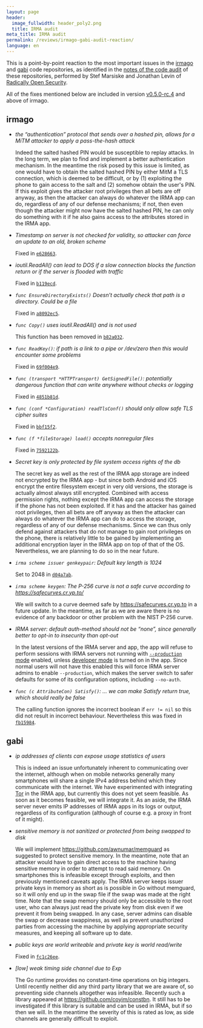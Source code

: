 ```yaml
---
layout: page
header:
  image_fullwidth: header_poly2.png
  title: IRMA audit
meta_title: IRMA audit
permalink: /reviews/irmago-gabi-audit-reaction/
language: en
---
```


This is a point-by-point reaction to the most important issues in the [irmago](https://github.com/privacybydesign/irmago) and [gabi](https://github.com/privacybydesign/gabi) code repositories, as identified in the [notes of the code audit](/reviews/irmago-gabi-audit) of these repositories, performed by Stef Marsiske and Jonathan Levin of [Radically Open Security](https://radicallyopensecurity.com/).

All of the fixes mentioned below are included in version [v0.5.0-rc.4](https://github.com/privacybydesign/irmago/releases/tag/v0.5.0-rc.4) and above of irmago.

## irmago

* *the “authentication” protocol that sends over a hashed pin, allows for a MiTM attacker to apply a pass-the-hash attack*

  Indeed the salted hashed PIN would be susceptible to replay attacks. In the long term, we plan to find and implement a better authentication mechanism. In the meantime the risk posed by this issue is limited, as one would have to obtain the salted hashed PIN by either MitM a TLS connection, which is deemed to be difficult, or by (1) exploiting the phone to gain access to the salt and (2) somehow obtain the user's PIN. If this exploit gives the attacker root privileges then all bets are off anyway, as then the attacker can always do whatever the IRMA app can do, regardless of any of our defense mechanisms; if not, then even though the attacker might now have the salted hashed PIN, he can only do something with it if he also gains access to the attributes stored in the IRMA app.

* *Timestamp on server is not checked for validity, so attacker can force an update to an old, broken scheme*

  Fixed in [`e628663`](https://github.com/privacybydesign/irmago/commit/e628663).

* *ioutil.ReadAll() can lead to DOS if a slow connection blocks the function return or if the server is flooded with traffic*

  Fixed in [`b119ecd`](https://github.com/privacybydesign/irmago/commit/b119ecd).

* *`func EnsureDirectoryExists()` Doesn’t actually check that path is a directory. Could be a file*

  Fixed in [`a8092ec5`](https://github.com/privacybydesign/irmago/commit/a8092ec5).

* *`func Copy()` uses ioutil.ReadAll() and is not used*

  This function has been removed in [`b82a032`](https://github.com/privacybydesign/irmago/commit/b82a032).

* *`func ReadKey()`: if path is a link to a pipe or /dev/zero then this would encounter some problems*

  Fixed in [`69f004e9`](https://github.com/privacybydesign/irmago/commit/69f004e9).

* *`func (transport *HTTPTransport) GetSignedFile()`: potentially dangerous function that can write anywhere without checks or logging*

  Fixed in [`4851b81d`](https://github.com/privacybydesign/irmago/commit/4851b81d).

* *`func (conf *Configuration) readTlsConf()` should only allow safe TLS cipher suites*

  Fixed in [`bbf15f2`](https://github.com/privacybydesign/irmago/commit/bbf15f2).

* *`func (f *fileStorage) load()` accepts nonregular files*

  Fixed in [`7592122b`](https://github.com/privacybydesign/irmago/commit/7592122b).

* *Secret key is only protected by file system access rights of the db*

  The secret key as well as the rest of the IRMA app storage are indeed not encrypted by the IRMA app - but since both Android and iOS encrypt the entire filesystem except in very old versions, the storage is actually almost always still encrypted. Combined with access permission rights, nothing except the IRMA app can access the storage if the phone has not been exploited. If it has and the attacker has gained root privileges, then all bets are off anyway as then the attacker can always do whatever the IRMA app can do to access the storage, regardless of any of our defense mechanisms. Since we can thus only defend against attackers that do not manage to gain root privileges on the phone, there is relatively little to be gained by implementing an additional encryption layer in the IRMA app on top of that of the OS. Nevertheless, we are planning to do so in the near future.

* *`irma scheme issuer genkeypair`: Default key length is 1024*

  Set to 2048 in [`d04a7ab`](https://github.com/privacybydesign/irmago/commit/d04a7ab).

* *`irma scheme keygen`: The P-256 curve is not a safe curve according to https://safecurves.cr.yp.to/*

  We will switch to a curve deemed safe by https://safecurves.cr.yp.to in a future update. In the meantime, as far as we are aware there is no evidence of any backdoor or other problem with the NIST P-256 curve.

* *IRMA server: default auth-method should not be “none”, since generally better to opt-in to insecurity than opt-out*

  In the latest versions of the IRMA server and app, the app will refuse to perform sessions with IRMA servers not running with [`--production` mode](https://irma.app/docs/irma-server/#production-mode) enabled, unless [developer mode](https://irma.app/docs/irma-app/#developer-mode) is turned on in the app. Since normal users will not have this enabled this will force IRMA server admins to enable `--production`, which makes the server switch to safer defaults for some of its configuration options, including `--no-auth`.

* *`func (c AttributeCon) Satisfy()`: ... we can make Satisfy return true, which should really be false*

  The calling function ignores the incorrect boolean if `err != nil` so this did not result in incorrect behaviour. Nevertheless this was fixed in [`fb15984`](https://github.com/privacybydesign/irmago/commit/fb15984).

## gabi

* *ip addresses of clients can expose usage statistics of users*

  This is indeed an issue unfortunately inherent to communicating over the internet, although when on mobile networks generally many smartphones will share a single IPv4 address behind which they communicate with the internet. We have experimented with integrating [Tor](https://www.torproject.org/) in the IRMA app, but currently this does not yet seem feasible. As soon as it becomes feasible, we will integrate it. As an aside, the IRMA server never emits IP addresses of IRMA apps in its logs or output, regardless of its configuration (although of course e.g. a proxy in front of it might).

* *sensitive memory is not sanitized or protected from being swapped to disk*

  We will implement <https://github.com/awnumar/memguard> as suggested to protect sensitive memory. In the meantime, note that an attacker would have to gain direct access to the machine having sensitive memory in order to attempt to read said memory. On smartphones this is infeasible except through exploits, and then previously mentioned caveats apply. The IRMA server keeps issuer private keys in memory as short as is possible in Go without memguard, so it will only end up in the swap file if the swap was made at the right time. Note that the swap memory should only be accessible to the root user, who can always just read the private key from disk even if we prevent it from being swapped. In any case, server admins can disable the swap or decrease swappiness, as well as prevent unauthorized parties from accessing the machine by applying appropriate security measures, and keeping all software up to date.

* *public keys are world writeable* and *private key is world read/write*

  Fixed in [`fc1c26ee`](https://github.com/privacybydesign/gabi/commit/fc1c26ee).

* *[low] weak timing side channel due to Exp*

  The Go runtime provides no constant-time operations on big integers. Until recently neither did any third party library that we are aware of, so preventing side channels altogether was infeasible. Recently such a library appeared at <https://github.com/coyim/constbn>. It still has to be investigated if this library is suitable and can be used in IRMA, but if so then we will. In the meantime the severity of this is rated as low, as side channels are generally difficult to exploit.
